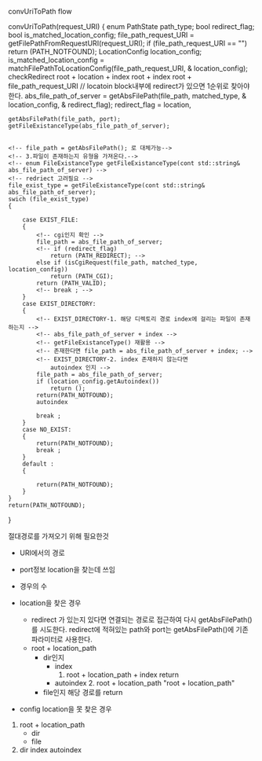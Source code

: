 convUriToPath flow 

convUriToPath(request_URI)
{
    enum PathState  path_type;
    bool            redirect_flag;
    bool            is_matched_location_config;
    <!-- 1. URI에서 file path부분만 가져오기(host,port제거) -->
    file_path_request_URI = getFilePathFromRequestURI(request_URI);
    if (file_path_request_URI == "")
        return (PATH_NOTFOUND);
    <!-- 2. Config 파일내에 Location으로 설정되어있는지 확인. -->
    <!-- LocationConfig& -->
    <!-- enum MatchedType matchFilePathToLocationConfig(); -->
    LocationConfig location_config;
    is_matched_location_config = matchFilePathToLocationConfig(file_path_request_URI, & location_config);
    checkRedirect
    <!-- 3. 서버에서 해당 URI file의 절대경로를 가져온다. -->
    <!-- 내부적으로config location에서 찾거나 server block root와 조합하여 절대경로를 찾는다. --> 
    root + location + index
    root + index
    root + file_path_request_URI
    // locatoin block내부에 redirect가 있으면 1순위로 찾아야한다.
    abs_file_path_of_server = getAbsFilePath(file_path, matched_type, & location_config, & redirect_flag);
    redirect_flag = 
    location,



    getAbsFilePath(file_path, port);
    getFileExistanceType(abs_file_path_of_server);


    <!-- file_path = getAbsFilePath(); 로 대체가능-->
    <!-- 3.파일이 존재하는지 유형을 가져온다.-->
    <!-- enum FileExistanceType getFileExistanceType(cont std::string& abs_file_path_of_server) -->
    <!-- redriect 고려필요 -->
    file_exist_type = getFileExistanceType(cont std::string& abs_file_path_of_server);
    swich (file_exist_type)
    {
 
        case EXIST_FILE:
        {
            <!-- cgi인지 확인 -->
            file_path = abs_file_path_of_server;
            <!-- if (redirect_flag)
                return (PATH_REDIRECT); -->
            else if (isCgiRequest(file_path, matched_type, location_config))
                return (PATH_CGI);
            return (PATH_VALID);
            <!-- break ; -->
        }
        case EXIST_DIRECTORY:
        {
            <!-- EXIST_DIRECTORY-1. 해당 디렉토리 경로 index에 걸리는 파일이 존재하는지 -->
            <!-- abs_file_path_of_server + index -->
            <!-- getFileExistanceType() 재활용 -->
            <!-- 존재한다면 file_path = abs_file_path_of_server + index; -->
            <!-- EXIST_DIRECTORY-2. index 존재하지 않는다면
                autoindex 인지 -->
            file_path = abs_file_path_of_server;
            if (location_config.getAutoindex())
                return ();
            return(PATH_NOTFOUND);
            autoindex
                
            break ;
        }
        case NO_EXIST:
        {
            return(PATH_NOTFOUND);
            break ;
        }
        default :
        {

            return(PATH_NOTFOUND);
        }
    }
    return(PATH_NOTFOUND);
}

절대경로를 가져오기 위해 필요한것 

- URI에서의 경로
- port정보
    location을 찾는데 쓰임

- 경우의 수
- location을 찾은 경우
    - redirect 가 있는지
        있다면 연결되는 경로로 접근하여 다시 getAbsFilePath()를 시도한다.
        redirect에 적혀있는 path와 port는 getAbsFilePath()에 기존 파라미터로 사용한다.
    - root + location_path
        - dir인지
            - index
                1. root + location_path + index return 
            - autoindex
                2. root + location_path
      "root + location_path"         
        - file인지
            해당 경로를 return

- config location을 못 찾은 경우


1. root + location_path
    - dir
    - file
2. dir 
    index 
    autoindex 